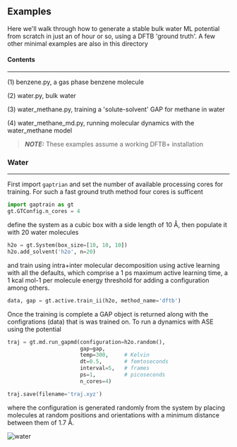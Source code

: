 ## Examples
Here we'll walk through how to generate a stable bulk water ML potential from scratch
in just an of hour or so, using a DFTB 'ground truth'. A few other minimal examples
are also in this directory

#### Contents 
***
(1) benzene.py, a gas phase benzene molecule

(2) water.py, bulk water

(3) water_methane.py, training a 'solute-solvent' GAP for methane in water

(4) water_methane_md.py, running molecular dynamics with the water_methane model


> **_NOTE:_**  These examples assume a working DFTB+ installation

### Water
***

First import `gaptrian` and set the number of available processing cores for
training. For such a fast ground truth method four cores is sufficent

```python
import gaptrain as gt
gt.GTConfig.n_cores = 4
```

define the system as a cubic box with a side length of 10 Å, then populate it 
with 20 water molecules

```python
h2o = gt.System(box_size=[10, 10, 10])
h2o.add_solvent('h2o', n=20)
```

and train using intra+inter molecular decomposition using active learning with 
all the defaults, which comprise a 1 ps maximum active learning time, a 1 kcal 
mol-1 per molecule energy threshold for adding a configuration among others.

```python
data, gap = gt.active.train_ii(h2o, method_name='dftb')
```

Once the training is complete a GAP object is returned along with the configrations
(data) that is was trained on. To run a dynamics with ASE using the potential 

```python
traj = gt.md.run_gapmd(configuration=h2o.random(),
                       gap=gap,
                       temp=300,     # Kelvin
                       dt=0.5,       # femtoseconds
                       interval=5,   # frames
                       ps=1,         # picoseconds
                       n_cores=4)

traj.save(filename='traj.xyz')
```

where the configuration is generated randomly from the system by placing molecules
at random positions and orientations with a minimum distance between them of 1.7 Å.


![water](common/dftb_water.gif)


